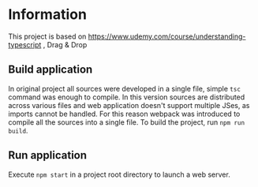 # Information

This project is based on https://www.udemy.com/course/understanding-typescript , Drag & Drop

## Build application

In original project all sources were developed in a single file, simple `tsc` command was enough to compile.
In this version sources are distributed across various files and web application doesn't support multiple JSes, as imports cannot be handled.
For this reason webpack was introduced to compile all the sources into a single file.
To build the project, run `npm run build`.

## Run application

Execute `npm start` in a project root directory to launch a web server.